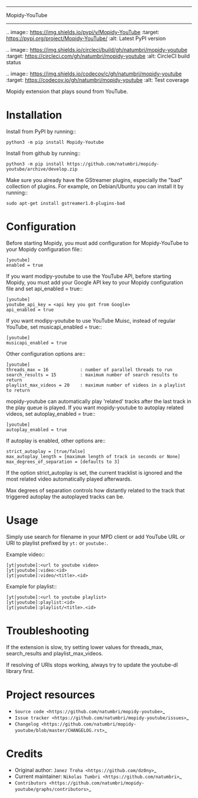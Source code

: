 ****************************
Mopidy-YouTube
****************************

.. image:: https://img.shields.io/pypi/v/Mopidy-YouTube
    :target: https://pypi.org/project/Mopidy-YouTube/
    :alt: Latest PyPI version

.. image:: https://img.shields.io/circleci/build/gh/natumbri/mopidy-youtube
    :target: https://circleci.com/gh/natumbri/mopidy-youtube
    :alt: CircleCI build status

.. image:: https://img.shields.io/codecov/c/gh/natumbri/mopidy-youtube
    :target: https://codecov.io/gh/natumbri/mopidy-youtube
    :alt: Test coverage

Mopidy extension that plays sound from YouTube.


Installation
============

Install from PyPI by running::

    python3 -m pip install Mopidy-Youtube

Install from github by running::

    python3 -m pip install https://github.com/natumbri/mopidy-youtube/archive/develop.zip


Make sure you already have the GStreamer plugins, especially the "bad"
collection of plugins. For example, on Debian/Ubuntu you can install it
by running::

    sudo apt-get install gstreamer1.0-plugins-bad


Configuration
=============

Before starting Mopidy, you must add configuration for
Mopidy-YouTube to your Mopidy configuration file::

    [youtube]
    enabled = true

If you want modipy-youtube to use the YouTube API, before starting Mopidy, 
you must add your Google API key to your Mopidy configuration file
and set api_enabled = true::

    [youtube]
    youtube_api_key = <api key you got from Google>
    api_enabled = true

If you want modipy-youtube to use YouTube Muisc, instead of regular YouTube, set
musicapi_enabled = true::

    [youtube]
    musicapi_enabled = true  

Other configuration options are::

    [youtube]
    threads_max = 16            : number of parallel threads to run
    search_results = 15         : maximum number of search results to return
    playlist_max_videos = 20    : maximum number of videos in a playlist to return

mopidy-youtube can automatically play 'related' tracks after the last track in the play queue
is played.  If you want mopidy-youtube to autoplay related videos, set autoplay_enabled = true::

	[youtube]
	autoplay_enabled = true
	
If autoplay is enabled, other options are::

	strict_autoplay = [true/false]
	max_autoplay_length = [maximum length of track in seconds or None]
	max_degrees_of_separation = [defaults to 3]

If the option strict_autoplay is set, the current tracklist is ignored and the
most related video automatically played afterwards.

Max degrees of separation controls how distantly related to the track that triggered autoplay
the autoplayed tracks can be.


Usage
=====

Simply use search for filename in your MPD client or add YouTube URL or URI to
playlist prefixed by ``yt:`` or ``youtube:``.

Example video::

    [yt|youtube]:<url to youtube video>
    [yt|youtube]:video:<id>
    [yt|youtube]:video/<title>.<id>

Example for playlist::

    [yt|youtube]:<url to youtube playlist>
    [yt|youtube]:playlist:<id>
    [yt|youtube]:playlist/<title>.<id>


Troubleshooting
===============

If the extension is slow, try setting lower values for threads_max, search_results 
and playlist_max_videos.

If resolving of URIs stops working, always try to update the youtube-dl library
first.


Project resources
=================

- `Source code <https://github.com/natumbri/mopidy-youtube>`_
- `Issue tracker <https://github.com/natumbri/mopidy-youtube/issues>`_
- `Changelog <https://github.com/natumbri/mopidy-youtube/blob/master/CHANGELOG.rst>`_


Credits
=======

- Original author: `Janez Troha <https://github.com/dz0ny>`_
- Current maintainer: `Nikolas Tumbri <https://github.com/natumbri>`_
- `Contributors <https://github.com/natumbri/mopidy-youtube/graphs/contributors>`_

